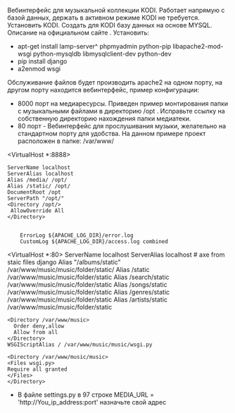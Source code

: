 Вебинтерфейс для музыкальной коллекции KODI. Работает напрямую с базой данных, держать в активном режиме KODI не требуется.
Установить KODI.
Создать для KODI базу данных на основе MYSQL. Описание на официальном сайте .
Установить: 
 - apt-get install lamp-server^ phpmyadmin python-pip libapache2-mod-wsgi python-mysqldb libmysqlclient-dev python-dev
 - pip install django
 - a2enmod wsgi

Обслуживание файлов будет производить apache2 на одном порту, на другом порту находится вебинтерфейс, пример конфигурации:
   - 8000 порт на медиаресурсы. Приведен пример монтирования папки с музыкальными файлами в директорию /opt . Исправьте ссылку на собственную директорию нахождения папки медиатеки.
   - 80 порт - Вебинтерфейс для прослушивания музыки, желательно на стандартном порту для удобства. На данном примере проект расположен в папке:  /var/www/

<VirtualHost *:8888>

    ServerName localhost
    ServerAlias localhost
    Alias /media/ /opt/
    Alias /static/ /opt/
    DocumentRoot /opt
    ServerPath "/opt/"
    <Directory /opt/>
     AllowOverride All
    </Directory>


        ErrorLog ${APACHE_LOG_DIR}/error.log
        CustomLog ${APACHE_LOG_DIR}/access.log combined

</VirtualHost>

<VirtualHost *:80>
     ServerName localhost
     ServerAlias localhost
     # axe from staic files django
    Alias  "/albums/static" /var/www/music/music/folder/static/
    Alias /static /var/www/music/music/folder/static
    Alias /search/static /var/www/music/music/folder/static
    Alias /songs/static /var/www/music/music/folder/static
    Alias /genres/static /var/www/music/music/folder/static
    Alias /artists/static /var/www/music/music/folder/static

    <Directory /var/www/music>
      Order deny,allow
      Allow from all
    </Directory>
    WSGIScriptAlias / /var/www/music/music/wsgi.py

    <Directory /var/www/music/music>
    <Files wsgi.py>
    Require all granted
    </Files>
    </Directory>
</VirtualHost>


- В файле settings.py в 97 строке MEDIA_URL = 'http://You_ip_address:port' назначьте свой адрес
